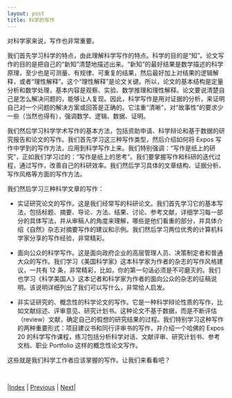 ```yaml
---
layout: post
title: 科学的写作
---
```


对科学家来说，写作也非常重要。

我们首先学习科学的特点，由此理解科学写作的特点。科学的目的是“知”。论文写作的目的是把自己的“新知”清楚地描述出来。“新知”的最好结果是数学描述的科学原理，至少也是可测量、有规律、可重复的结果，然后最好加上对结果的逻辑解释，或者“理性解释”。这个“理性解释”是论文关键。所以，论文的基本结构是定量分析和数学处理，基本内容是观察、实验、数学推理和理性解释。论文要说清楚自己是怎么解决问题的，能够让人复现。因此，科学写作是用对证据的分析，来证明自己对一个问题的解决方案或回答是正确的。它注重“清晰”，对“故事性”的要求少一些（当然也得有），强调数学、逻辑、数据、证明。

我们然后学习科学学术写作的基本方法，包括资助申请、科学辩论和基于数据的研究报告和论文的写作。我们首先学习这三种写作类型，然后介绍如何将 Expos 写作中学到的写作方法，应用到科学写作上来。我们特别强调：“写作是纸上的研究”，正如我们学习过的：“写作是纸上的思考”。我们要掌握写作和科研的迭代过程，通过写作，改善自己的科研效率。我们然后学习具体的文章结构、证据分析、写作风格等方面的写作方法。

我们然后学习三种科学文章的写作：

- 实证研究论文的写作。这是我们经常写的科研论文。我们首先学习它的基本写法，包括标题、摘要、导论、方法、结果、讨论、参考文献，详细学习每一部分的具体写法，并从审稿人的角度来理解，哪些是他们看重的部分，并具体介绍《自然》杂志对摘要写作的建议和示例。我们然后学习两位优秀的计算机科学家分享的写作经验，非常精彩。

- 面向公众的科学写作。这是面向政府企业的高层管理人员、决策制定者和普通大众的写作。我们学习《美国科学家》这本科学家为作者的杂志的写作风格建议，一共有 12 条，非常精彩，比如，你的第一句话必须是不可磨灭的。我们也学习《科学美国人》这本记者和科学家为作者的面向公众的杂志的征稿说明。该说明详细列出了我们可以写什么，非常给人启发。

- 非实证研究的、概念性的科学论文的写作。它是一种科学辩论性质的写作，比如文献综述、评审意见、研究计划书。这种论文不基于数据，而是不断评估（review）文献，确定自己的假想的研究结果的过程。我们特别学习这种写作的两种重要形式：项目建议书和同行评审书的写作，并介绍一个哈佛的 Expos 20 的科学写作课程，练习包括分析科学对话、文献评审、研究计划书、参考文档、职业 Portfolio 这样的概念性论文写作。

这些就是我们科学工作者应该掌握的写作。让我们来看看吧？

<br/>

|[Index](../../) | [Previous](../6-human/5-summary) | [Next](0-1-science)|

